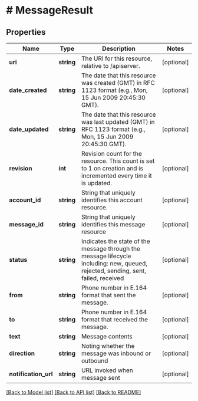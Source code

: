 # # MessageResult

## Properties

Name | Type | Description | Notes
------------ | ------------- | ------------- | -------------
**uri** | **string** | The URI for this resource, relative to /apiserver. | [optional] 
**date_created** | **string** | The date that this resource was created (GMT) in RFC 1123 format (e.g., Mon, 15 Jun 2009 20:45:30 GMT). | [optional] 
**date_updated** | **string** | The date that this resource was last updated (GMT) in RFC 1123 format (e.g., Mon, 15 Jun 2009 20:45:30 GMT). | [optional] 
**revision** | **int** | Revision count for the resource. This count is set to 1 on creation and is incremented every time it is updated. | [optional] 
**account_id** | **string** | String that uniquely identifies this account resource. | [optional] 
**message_id** | **string** | String that uniquely identifies this message resource | [optional] 
**status** | **string** | Indicates the state of the message through the message lifecycle including: new, queued, rejected, sending, sent, failed, received | [optional] 
**from** | **string** | Phone number in E.164 format that sent the message. | [optional] 
**to** | **string** | Phone number in E.164 format that received the message. | [optional] 
**text** | **string** | Message contents | [optional] 
**direction** | **string** | Noting whether the message was inbound or outbound | [optional] 
**notification_url** | **string** | URL invoked when message sent | [optional] 

[[Back to Model list]](../../README.md#documentation-for-models) [[Back to API list]](../../README.md#documentation-for-api-endpoints) [[Back to README]](../../README.md)


